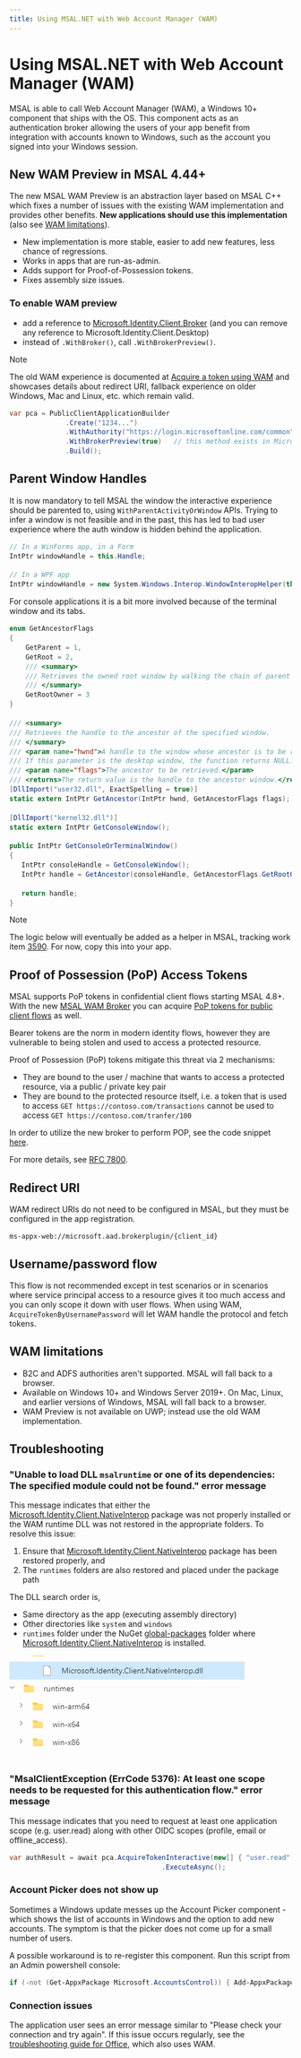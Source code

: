 ```yaml
---
title: Using MSAL.NET with Web Account Manager (WAM)
---
```


# Using MSAL.NET with Web Account Manager (WAM)

MSAL is able to call Web Account Manager (WAM), a Windows 10+ component that ships with the OS. This component acts as an authentication broker allowing the users of your app benefit from integration with accounts known to Windows, such as the account you signed into your Windows session.

## New WAM Preview in MSAL 4.44+

The new MSAL WAM Preview is an abstraction layer based on MSAL C++ which fixes a number of issues with the existing WAM implementation and provides other benefits. **New applications should use this implementation** (also see [WAM limitations](#wam-limitations)).

- New implementation is more stable, easier to add new features, less chance of regressions.
- Works in apps that are run-as-admin.
- Adds support for Proof-of-Possession tokens.
- Fixes assembly size issues.

### To enable WAM preview

- add a reference to [Microsoft.Identity.Client.Broker](https://www.nuget.org/packages/Microsoft.Identity.Client.Broker) (and you can remove any reference to Microsoft.Identity.Client.Desktop)
- instead of `.WithBroker()`, call `.WithBrokerPreview()`.

>[!NOTE]
> The old WAM experience is documented at [Acquire a token using WAM](/azure/active-directory/develop/scenario-desktop-acquire-token-wam) and showcases details about redirect URI, fallback experience on older Windows, Mac and Linux, etc. which remain valid.

```csharp
var pca = PublicClientApplicationBuilder
              .Create("1234...")
              .WithAuthority("https://login.microsoftonline.com/common")
              .WithBrokerPreview(true)   // this method exists in Microsoft.Identity.Client.Broker package
              .Build();
```

## Parent Window Handles

It is now mandatory to tell MSAL the window the interactive experience should be parented to, using `WithParentActivityOrWindow` APIs. Trying to infer a window is not feasible and in the past, this has led to bad user experience where the auth window is hidden behind the application.

```csharp
// In a WinForms app, in a Form
IntPtr windowHandle = this.Handle;

// In a WPF app 
IntPtr windowHandle = new System.Windows.Interop.WindowInteropHelper(this).Handle;
```

For console applications it is a bit more involved because of the terminal window and its tabs.

```csharp
enum GetAncestorFlags
{   
    GetParent = 1,
    GetRoot = 2,
    /// <summary>
    /// Retrieves the owned root window by walking the chain of parent and owner windows returned by GetParent.
    /// </summary>
    GetRootOwner = 3
}

/// <summary>
/// Retrieves the handle to the ancestor of the specified window.
/// </summary>
/// <param name="hwnd">A handle to the window whose ancestor is to be retrieved.
/// If this parameter is the desktop window, the function returns NULL. </param>
/// <param name="flags">The ancestor to be retrieved.</param>
/// <returns>The return value is the handle to the ancestor window.</returns>
[DllImport("user32.dll", ExactSpelling = true)]
static extern IntPtr GetAncestor(IntPtr hwnd, GetAncestorFlags flags);

[DllImport("kernel32.dll")]
static extern IntPtr GetConsoleWindow();

public IntPtr GetConsoleOrTerminalWindow()
{
   IntPtr consoleHandle = GetConsoleWindow();
   IntPtr handle = GetAncestor(consoleHandle, GetAncestorFlags.GetRootOwner );
  
   return handle;
}
```

>[!NOTE]
>The logic below will eventually be added as a helper in MSAL, tracking work item [3590](https://github.com/AzureAD/microsoft-authentication-library-for-dotnet/issues/3590). For now, copy this into your app.

## Proof of Possession (PoP) Access Tokens

MSAL supports PoP tokens in confidential client flows starting MSAL 4.8+. With the new [MSAL WAM Broker](wam.md) you can acquire [PoP tokens for public client flows](../../advanced/proof-of-possession-tokens.md) as well.

Bearer tokens are the norm in modern identity flows, however they are vulnerable to being stolen and used to access a protected resource.

Proof of Possession (PoP) tokens mitigate this threat via 2 mechanisms:

- They are bound to the user / machine that wants to access a protected resource, via a public / private key pair
- They are bound to the protected resource itself, i.e. a token that is used to access `GET https://contoso.com/transactions` cannot be used to access `GET https://contoso.com/tranfer/100`

In order to utilize the new broker to perform POP, see the code snippet [here](../../advanced/proof-of-possession-tokens.md#proof-of-possession-for-public-clients).

For more details, see [RFC 7800](https://tools.ietf.org/html/rfc7800).

## Redirect URI

WAM redirect URIs do not need to be configured in MSAL, but they must be configured in the app registration.

```text
ms-appx-web://microsoft.aad.brokerplugin/{client_id}
```

## Username/password flow

This flow is not recommended except in test scenarios or in scenarios where service principal access to a resource gives it too much access and you can only scope it down with user flows. When using WAM, `AcquireTokenByUsernamePassword` will let WAM handle the protocol and fetch tokens.

## WAM limitations

- B2C and ADFS authorities aren't supported. MSAL will fall back to a browser.
- Available on Windows 10+ and Windows Server 2019+. On Mac, Linux, and earlier versions of Windows, MSAL will fall back to a browser.
- WAM Preview is not available on UWP; instead use the old WAM implementation.

## Troubleshooting

### "Unable to load DLL `msalruntime` or one of its dependencies: The specified module could not be found." error message

This message indicates that either the [Microsoft.Identity.Client.NativeInterop](https://www.nuget.org/packages/Microsoft.Identity.Client.NativeInterop) package was not properly installed or the WAM runtime DLL was not restored in the appropriate folders. To resolve this issue:

1. Ensure that [Microsoft.Identity.Client.NativeInterop](https://www.nuget.org/packages/Microsoft.Identity.Client.NativeInterop) package has been restored properly, and
1. The `runtimes` folders are also restored and placed under the package path

The DLL search order is,

- Same directory as the app (executing assembly directory)
- Other directories like `system` and `windows`
- `runtimes` folder under the NuGet [global-packages](/nuget/consume-packages/managing-the-global-packages-and-cache-folders) folder where [Microsoft.Identity.Client.NativeInterop](https://www.nuget.org/packages/Microsoft.Identity.Client.NativeInterop) is installed.

![image](../../media/nativeinterop-library.png)

### "MsalClientException (ErrCode 5376): At least one scope needs to be requested for this authentication flow." error message

This message indicates that you need to request at least one application scope (e.g. user.read) along with other OIDC scopes (profile, email or offline_access).

```csharp
var authResult = await pca.AcquireTokenInteractive(new[] { "user.read" })
                                      .ExecuteAsync();
```

### Account Picker does not show up

Sometimes a Windows update messes up the Account Picker component - which shows the list of accounts in Windows and the option to add new accounts. The symptom is that the picker does not come up for a small number of users.

A possible workaround is to re-register this component. Run this script from an Admin powershell console:

```powershell
if (-not (Get-AppxPackage Microsoft.AccountsControl)) { Add-AppxPackage -Register "$env:windir\SystemApps\Microsoft.AccountsControl_cw5n1h2txyewy\AppxManifest.xml" -DisableDevelopmentMode -ForceApplicationShutdown } Get-AppxPackage Microsoft.AccountsControl
```

### Connection issues

The application user sees an error message similar to "Please check your connection and try again". If this issue occurs regularly, see the [troubleshooting guide for Office](/microsoft-365/troubleshoot/authentication/connection-issue-when-sign-in-office-2016), which also uses WAM.
